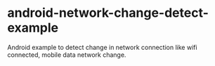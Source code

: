 android-network-change-detect-example
=====================================

Android example to detect change in network connection like wifi connected, mobile data network change.
